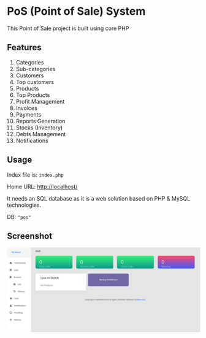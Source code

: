 # PoS (Point of Sale) System

This Point of Sale project is built using core PHP

## Features
 1. Categories
 2. Sub-categories
 3. Customers
 4. Top customers
 5. Products
 6. Top Products
 7. Profit Management
 8. Invoices
 9. Payments
10. Reports Generation
11. Stocks (Inventory)
12. Debts Management
13. Notifications

## Usage

Index file is: ```index.php```

Home URL:
[http://localhost/](http://localhost/)

It needs an SQL database as it is a web solution based on PHP & MySQL technologies.

DB: ```"pos"```

## Screenshot
![Screenshot](/assets/media/dashboard.png?raw=true "Simple Dashboard")
